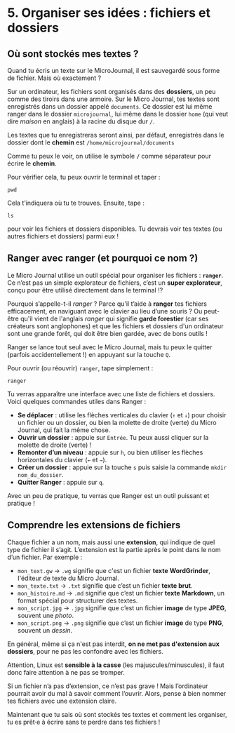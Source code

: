 ﻿# 5. Organiser ses idées : fichiers et dossiers

## Où sont stockés mes textes ?

Quand tu écris un texte sur le MicroJournal, il est sauvegardé sous forme de fichier. Mais où exactement ?

Sur un ordinateur, les fichiers sont organisés dans des **dossiers**, un peu comme des tiroirs dans une armoire. Sur le Micro Journal, tes textes sont enregistrés dans un dossier appelé `documents`. Ce dossier est lui même ranger dans le dossier `microjournal`, lui même dans le dossier `home` (qui veut dire *maison* en anglais) à la racine du disque dur `/`. 

Les textes que tu enregistreras seront ainsi, par défaut, enregistrés dans le dossier dont le **chemin** est `/home/microjournal/documents`

Comme tu peux le voir, on utilise le symbole **`/`** comme séparateur pour écrire le **chemin**. 

Pour vérifier cela, tu peux ouvrir le terminal et taper :

```
pwd
```

Cela t’indiquera où tu te trouves. Ensuite, tape :

```
ls
```

pour voir les fichiers et dossiers disponibles. Tu devrais voir tes textes (ou autres fichiers et dossiers) parmi eux !

## Ranger avec ranger (et pourquoi ce nom ?)

Le Micro Journal utilise un outil spécial pour organiser les fichiers : **`ranger`**. Ce n’est pas un simple explorateur de fichiers, c’est un **super explorateur**, conçu pour être utilisé directement dans le terminal !?

Pourquoi s’appelle-t-il *ranger* ? Parce qu’il t’aide à **ranger** tes fichiers efficacement, en naviguant avec le clavier au lieu d’une souris ? Ou peut-être qu'il vient de l'anglais *ranger* qui signifie **garde forestier** (car ses créateurs sont anglophones) et que les fichiers et dossiers d'un ordinateur sont une grande forêt, qui doit être bien gardée, avec de bons outils !

Ranger se lance tout seul avec le Micro Journal, mais tu peux le quitter (parfois accidentellement !) en appuyant sur la touche `Q`.

Pour ouvrir (ou réouvrir) `ranger`, tape simplement :

```
ranger
```

Tu verras apparaître une interface avec une liste de fichiers et dossiers. Voici quelques commandes utiles dans Ranger :

- **Se déplacer** : utilise les flèches verticales du clavier (`↑` et `↓`) pour choisir un fichier ou un dossier, ou bien la molette de droite (verte) du Micro Journal, qui fait la même chose.
- **Ouvrir un dossier** : appuie sur `Entrée`. Tu peux aussi cliquer sur la molette de droite (verte) !
- **Remonter d’un niveau** : appuie sur `h`, ou bien utiliser les flèches horizontales du clavier (`←` et `→`).
- **Créer un dossier** : appuie sur la touche `s` puis saisie la commande `mkdir nom_du_dossier`.
- **Quitter Ranger** : appuie sur `q`.

Avec un peu de pratique, tu verras que Ranger est un outil puissant et pratique !

## Comprendre les extensions de fichiers

Chaque fichier a un nom, mais aussi une **extension**, qui indique de quel type de fichier il s’agit. L’extension est la partie après le point dans le nom d’un fichier. Par exemple :

- `mon_text.gw` → `.wg` signifie que c'est un fichier **texte** **WordGrinder**, l'éditeur de texte du Micro Journal. 
- `mon_texte.txt` → `.txt` signifie que c’est un fichier **texte brut**. 
- `mon_histoire.md` → `.md` signifie que c’est un fichier **texte** **Markdown**, un format spécial pour structurer des textes. 
- `mon_script.jpg` → `.jpg` signifie que c’est un fichier **image** de type **JPEG**, souvent une *photo*. 
- `mon_script.png` → `.png` signifie que c’est un fichier **image** de type **PNG**, souvent un *dessin*. 

En général, même si ça n'est pas interdit, **on ne met pas d'extension aux dossiers**, pour ne pas les confondre avec les fichiers. 

Attention, Linux est **sensible à la casse** (les majuscules/minuscules), il faut donc faire attention à ne pas se tromper. 

Si un fichier n’a pas d’extension, ce n’est pas grave ! Mais l’ordinateur pourrait avoir du mal à savoir comment l’ouvrir. Alors, pense à bien nommer tes fichiers avec une extension claire. 

Maintenant que tu sais où sont stockés tes textes et comment les organiser, tu es prêt·e à écrire sans te perdre dans tes fichiers ! 